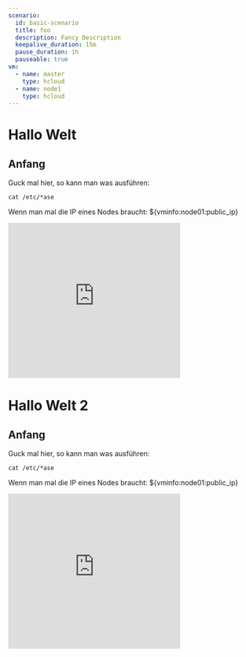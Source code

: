 ```yaml
---
scenario:
  id: basic-scenario
  title: foo
  description: Fancy Description
  keepalive_duration: 15m
  pause_duration: 1h
  pauseable: true
vm:
  - name: master
    type: hcloud
  - name: node1 
    type: hcloud
---
```


# Hallo Welt
## Anfang


Guck mal hier, so kann man was ausführen:
```ctr:node01
cat /etc/*ase
```



Wenn man mal die IP eines Nodes braucht:
${vminfo:node01:public_ip}


<iframe width="350" height="315" src="https://www.youtube.com/embed/4ht22ReBjno" title="YouTube video player" frameborder="0" allow="accelerometer; autoplay; clipboard-write; encrypted-media; gyroscope; picture-in-picture" allowfullscreen></iframe>

# Hallo Welt 2
## Anfang


Guck mal hier, so kann man was ausführen:
```ctr:node01
cat /etc/*ase
```



Wenn man mal die IP eines Nodes braucht:
${vminfo:node01:public_ip}


<iframe width="350" height="315" src="https://www.youtube.com/embed/4ht22ReBjno" title="YouTube video player" frameborder="0" allow="accelerometer; autoplay; clipboard-write; encrypted-media; gyroscope; picture-in-picture" allowfullscreen></iframe>